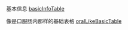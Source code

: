 基本信息
[basicInfoTable](./basicInfoTable.vue)

像是口服肠内那样的基础表格
[oralLikeBasicTable](./oralLikeBasicTable.vue)